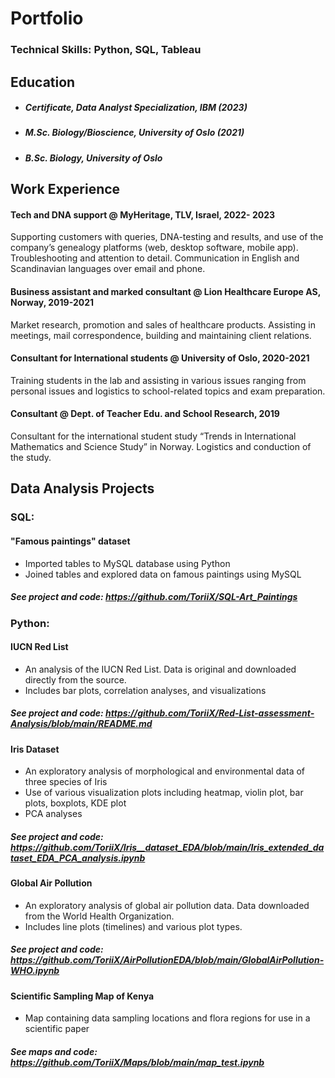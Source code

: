 # Portfolio 

### Technical Skills: Python, SQL, Tableau

## Education
- ##### Certificate, Data Analyst Specialization, IBM (2023)
- ##### M.Sc. Biology/Bioscience, University of Oslo (2021)
- ##### B.Sc. Biology, University of Oslo 
 

## Work Experience

#### Tech and DNA support @ MyHeritage, TLV, Israel, 2022- 2023                                                                                                    
Supporting customers with queries, DNA-testing and results, and use of the company’s genealogy platforms (web, desktop software, mobile app). 
Troubleshooting and attention to detail. Communication in English and Scandinavian languages over email and phone.  

#### Business assistant and marked consultant @ Lion Healthcare Europe AS, Norway, 2019-2021                                                                      
Market research, promotion and sales of healthcare products. 
Assisting in meetings, mail correspondence, building and maintaining client relations. 

#### Consultant for International students @ University of Oslo, 2020-2021                                                                                
Training students in the lab and assisting in various issues ranging from personal issues and logistics to school-related topics and exam preparation. 
 
#### Consultant @ Dept. of Teacher Edu. and School Research, 2019
Consultant for the international student study “Trends in International Mathematics and Science Study” in Norway. Logistics and conduction of the study. 

## Data Analysis Projects
### SQL:
#### "Famous paintings" dataset 
- Imported tables to MySQL database using Python
- Joined tables and explored data on famous paintings using MySQL
##### See project and code: **https://github.com/ToriiX/SQL-Art_Paintings**

### Python:
#### IUCN Red List  
- An analysis of the IUCN Red List. Data is original and downloaded directly from the source.
- Includes bar plots, correlation analyses, and visualizations
##### See project and code: **https://github.com/ToriiX/Red-List-assessment-Analysis/blob/main/README.md**

#### Iris Dataset
- An exploratory analysis of morphological and environmental data of three species of Iris
- Use of various visualization plots including heatmap, violin plot, bar plots, boxplots, KDE plot
- PCA analyses

##### See project and code: **https://github.com/ToriiX/Iris__dataset_EDA/blob/main/Iris_extended_dataset_EDA_PCA_analysis.ipynb**

#### Global Air Pollution
- An exploratory analysis of global air pollution data. Data downloaded from the World Health Organization.
- Includes line plots (timelines) and various plot types. 

##### See project and code: **https://github.com/ToriiX/AirPollutionEDA/blob/main/GlobalAirPollution-WHO.ipynb**


#### Scientific Sampling Map of Kenya
- Map containing data sampling locations and flora regions for use in a scientific paper

##### See maps and code: https://github.com/ToriiX/Maps/blob/main/map_test.ipynb


